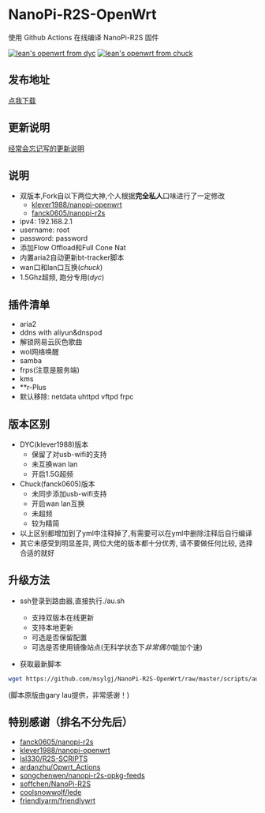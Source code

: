 # NanoPi-R2S-OpenWrt
 使用 Github Actions 在线编译 NanoPi-R2S 固件

 [![lean's openwrt from dyc](https://github.com/msylgj/NanoPi-R2S-OpenWrt/workflows/lean's%20openwrt%20from%20dyc/badge.svg)](https://github.com/msylgj/NanoPi-R2S-OpenWrt/actions?query=workflow%3A%22lean%27s+openwrt+from+dyc%22)
 [![lean's openwrt from chuck](https://github.com/msylgj/NanoPi-R2S-OpenWrt/workflows/lean's%20openwrt%20from%20chuck/badge.svg)](https://github.com/msylgj/NanoPi-R2S-OpenWrt/actions?query=workflow%3A%22lean%27s+openwrt+from+chuck%22)

## 发布地址
[点我下载](https://github.com/msylgj/NanoPi-R2S-OpenWrt/releases)

## 更新说明
[经常会忘记写的更新说明](https://github.com/msylgj/NanoPi-R2S-OpenWrt/blob/master/CHANGELOG.md)

## 说明
* 双版本,Fork自以下两位大神,个人根据**完全私人**口味进行了一定修改
    - [klever1988/nanopi-openwrt](https://github.com/klever1988/nanopi-openwrt)
    - [fanck0605/nanopi-r2s](https://github.com/fanck0605/nanopi-r2s)
* ipv4: 192.168.2.1
* username: root
* password: password
* 添加Flow Offload和Full Cone Nat
* 内置aria2自动更新bt-tracker脚本
* wan口和lan口互换(*chuck*)
* 1.5Ghz超频, 跑分专用(*dyc*)

## 插件清单
- aria2
- ddns with aliyun&dnspod
- 解锁网易云灰色歌曲
- wol网络唤醒
- samba
- frps(注意是服务端)
- kms
- **r-Plus
- 默认移除: netdata uhttpd vftpd frpc

## 版本区别
* DYC(klever1988)版本
    - 保留了对usb-wifi的支持
    - 未互换wan lan
    - 开启1.5G超频
* Chuck(fanck0605)版本
    - 未同步添加usb-wifi支持
    - 开启wan lan互换
    - 未超频
    - 较为精简
* 以上区别都增加到了yml中注释掉了,有需要可以在yml中删除注释后自行编译
* 其它未感受到明显差异, 两位大佬的版本都十分优秀, 请不要做任何比较, 选择合适的就好

## 升级方法
* ssh登录到路由器,直接执行./au.sh
    - 支持双版本在线更新
    - 支持本地更新
    - 可选是否保留配置
    - 可选是否使用镜像站点(无科学状态下*非常偶尔*能加个速)

* 获取最新脚本
```bash
wget https://github.com/msylgj/NanoPi-R2S-OpenWrt/raw/master/scripts/autoupdate.sh && chmod +x ./autoupdate.sh && ./autoupdate.sh
```
(脚本原版由gary lau提供，非常感谢！)

## 特别感谢（排名不分先后）
* [fanck0605/nanopi-r2s](https://github.com/fanck0605/nanopi-r2s)
* [klever1988/nanopi-openwrt](https://github.com/klever1988/nanopi-openwrt)
* [lsl330/R2S-SCRIPTS](https://github.com/lsl330/R2S-SCRIPTS)
* [ardanzhu/Opwrt_Actions](https://github.com/ardanzhu/Opwrt_Actions)
* [songchenwen/nanopi-r2s-opkg-feeds](https://songchenwen.com/nanopi-r2s-opkg-feeds/packages/)
* [soffchen/NanoPi-R2S](https://github.com/soffchen/NanoPi-R2S)
* [coolsnowwolf/lede](https://github.com/coolsnowwolf/lede)
* [friendlyarm/friendlywrt](https://github.com/friendlyarm/friendlywrt)